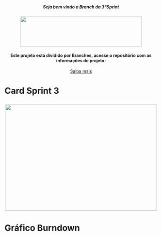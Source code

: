 ##### <p align="center"> Seja bem vindo a Branch da 3ºSprint </p>

<div align = "center">
<img src = "https://user-images.githubusercontent.com/90328117/163393929-03d3c353-5850-49c0-8327-5fa2aed4ff34.png" style = "width:400px;height:100px;">
</div>

#### <p align="center"> Este projeto está dividido por Branches, acesse o repositório com as informações do projeto: </p>

<div align = "center">
  
[Saiba mais](https://github.com/FATEC0SJC/Pro4System/blob/Sprints/README.md)
  
</div>


# <p align="left"> Card Sprint 3 </p>

<div align = "center">
<img src = "https://user-images.githubusercontent.com/90328117/169324680-2f464b17-e32c-416f-bc9f-f2a0eda0e528.png" style = "width: 500px;height:350px;">
</div> 



# <p align="left"> Gráfico Burndown </p>






